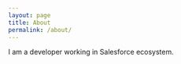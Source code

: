 ```yaml
---
layout: page
title: About
permalink: /about/
---
```


I am a developer working in Salesforce ecosystem.
